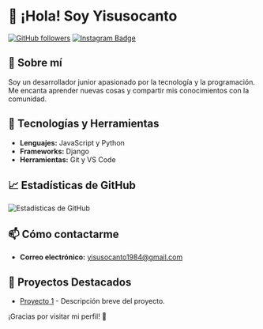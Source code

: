 # 👋 ¡Hola! Soy Yisusocanto

[![GitHub followers](https://img.shields.io/github/followers/Yisusocanto?label=Follow&style=social)](https://github.com/Yisusocanto)
[![Instagram Badge](https://img.shields.io/badge/Instagram-Follow%20Me-blue?style=social&logo=instagram)](https://www.instagram.com/yisus_daniel1984)

## 🚀 Sobre mí

Soy un desarrollador junior apasionado por la tecnología y la programación. Me encanta aprender nuevas cosas y compartir mis conocimientos con la comunidad.

## 🔧 Tecnologías y Herramientas

- **Lenguajes:** JavaScript y Python
- **Frameworks:** Django
- **Herramientas:** Git y VS Code

## 📈 Estadísticas de GitHub

![Estadísticas de GitHub](https://github-readme-stats.vercel.app/api?username=Yisusocanto&show_icons=true&theme=radical)

## 📫 Cómo contactarme

- **Correo electrónico:** [yisusocanto1984@gmail.com](mailto:yisusocanto1984@gmail.com)

## 🌟 Proyectos Destacados

- [Proyecto 1](https://github.com/Yisusocanto/proyecto1) - Descripción breve del proyecto.

¡Gracias por visitar mi perfil! 🚀
